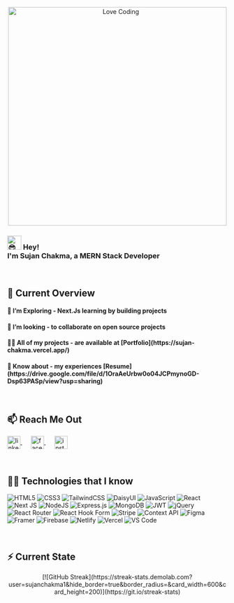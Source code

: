<p align="center">
  <img src="https://camo.githubusercontent.com/2366b34bb903c09617990fb5fff4622f3e941349e846ddb7e73df872a9d21233/68747470733a2f2f63646e2e6472696262626c652e636f6d2f75736572732f3733303730332f73637265656e73686f74732f363538313234332f6176656e746f2e676966" alt="Love Coding" width="500" >
</p><h3><picture>
  <source srcset="https://fonts.gstatic.com/s/e/notoemoji/latest/1f60e/512.webp" type="image/webp">
  <img src="" alt="😎" width="32" height="32">
</picture> Hey! </br>
I'm Sujan Chakma, a MERN Stack Developer</h3>

</br>

<h2 align="left">🔭 Current Overview</h2>
<p>
<h4>🌱 I’m Exploring - Next.Js learning by building projects </h4>
<h4>👯 I’m looking - to collaborate on open source projects</h4>
<h4>👨‍💻 All of my projects - are available at [Portfolio](https://sujan-chakma.vercel.app/)</h4>
<h4>📄 Know about - my experiences [Resume](https://drive.google.com/file/d/1OraAeUrbw0o04JCPmynoGD-Dsp63PASp/view?usp=sharing)</h4>
</p>

</br>

<h2 align="left">📫 Reach Me Out</h2>
<p align="left">
<a href="https://linkedin.com/in/sujan99" target="_blank" style="margin-right:20px;">
  <img align="center" src="https://raw.githubusercontent.com/rahuldkjain/github-profile-readme-generator/master/src/images/icons/Social/linked-in-alt.svg" alt="linkedin" height="30" width="30" />
</a>

<a href="https://www.facebook.com/share/1ll4u1yggp/" target="_blank" style="margin-right:20px;">
  <img align="center" src="https://raw.githubusercontent.com/rahuldkjain/github-profile-readme-generator/master/src/images/icons/Social/facebook.svg" alt="facebook" height="30" width="30" />
</a>

<a href="https://www.instagram.com/sujan___chakma?igsh=ewvuogfpmmnvz2dk" target="_blank" style="margin-right:20px;">
  <img align="center" src="https://raw.githubusercontent.com/rahuldkjain/github-profile-readme-generator/master/src/images/icons/Social/instagram.svg" alt="instagram" height="30" width="30" />
</a>
</p>

</br>

<h2 align="left">👨‍💻 Technologies that I know</h2>

![HTML5](https://img.shields.io/badge/html5-%23E34F26.svg?style=for-the-badge&logo=html5&logoColor=white)
![CSS3](https://img.shields.io/badge/css3-%231572B6.svg?style=for-the-badge&logo=css3&logoColor=white)
![TailwindCSS](https://img.shields.io/badge/TailwindCSS-%2338B2AC.svg?style=for-the-badge&logo=tailwindcss&logoColor=white)
![DaisyUI](https://img.shields.io/badge/DaisyUI-%235A0EF8.svg?style=for-the-badge&logo=tailwindcss&logoColor=white)
![JavaScript](https://img.shields.io/badge/javascript-%23323330.svg?style=for-the-badge&logo=javascript&logoColor=%23F7DF1E)
![React](https://img.shields.io/badge/react-%2320232a.svg?style=for-the-badge&logo=react&logoColor=%2361DAFB)
![Next JS](https://img.shields.io/badge/Next.js-black?style=for-the-badge&logo=nextdotjs&logoColor=white)
![NodeJS](https://img.shields.io/badge/Node.js-6DA55F?style=for-the-badge&logo=nodedotjs&logoColor=white)
![Express.js](https://img.shields.io/badge/Express.js-%23404d59.svg?style=for-the-badge&logo=express&logoColor=white)
![MongoDB](https://img.shields.io/badge/MongoDB-%2347A248.svg?style=for-the-badge&logo=mongodb&logoColor=white)
![JWT](https://img.shields.io/badge/JWT-black?style=for-the-badge&logo=jsonwebtokens&logoColor=white)
![jQuery](https://img.shields.io/badge/jQuery-%230769AD.svg?style=for-the-badge&logo=jquery&logoColor=white)
![React Router](https://img.shields.io/badge/React%20Router-CA4245?style=for-the-badge&logo=reactrouter&logoColor=white)
![React Hook Form](https://img.shields.io/badge/React%20Hook%20Form-%23EC5990.svg?style=for-the-badge&logo=reacthookform&logoColor=white)
![Stripe](https://img.shields.io/badge/Stripe-635BFF?style=for-the-badge&logo=stripe&logoColor=white)
![Context API](https://img.shields.io/badge/Context--API-000000?style=for-the-badge&logo=react&logoColor=white)
![Figma](https://img.shields.io/badge/Figma-%23F24E1E.svg?style=for-the-badge&logo=figma&logoColor=white)
![Framer](https://img.shields.io/badge/Framer-black?style=for-the-badge&logo=framer&logoColor=white)
![Firebase](https://img.shields.io/badge/Firebase-%23039BE5.svg?style=for-the-badge&logo=firebase&logoColor=white)
![Netlify](https://img.shields.io/badge/Netlify-%23000000.svg?style=for-the-badge&logo=netlify&logoColor=%2300C7B7)
![Vercel](https://img.shields.io/badge/Vercel-%23000000.svg?style=for-the-badge&logo=vercel&logoColor=white)
![VS Code](https://img.shields.io/badge/VS%20Code-0078d7.svg?style=for-the-badge&logo=visualstudiocode&logoColor=white)

</br>

<h2 align="left">⚡ Current State</h2>
<p align="center">[![GitHub Streak](https://streak-stats.demolab.com?user=sujanchakma1&hide_border=true&border_radius=&card_width=600&card_height=200)](https://git.io/streak-stats)
</p>

